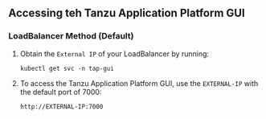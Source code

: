 ## Accessing teh Tanzu Application Platform GUI
### LoadBalancer Method (Default)
1. Obtain the `External IP` of your LoadBalancer by running:
   ```
   kubectl get svc -n tap-gui
   ```
1. To access the Tanzu Application Platform GUI, use the `EXTERNAL-IP` with the default port of 7000:
    ```
    http://EXTERNAL-IP:7000
    ```